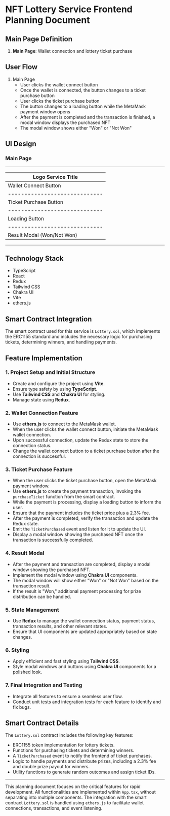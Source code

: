 
# NFT Lottery Service Frontend Planning Document

## Main Page Definition
1. **Main Page**: Wallet connection and lottery ticket purchase

## User Flow
1. Main Page
   - User clicks the wallet connect button
   - Once the wallet is connected, the button changes to a ticket purchase button
   - User clicks the ticket purchase button
   - The button changes to a loading button while the MetaMask payment window opens
   - After the payment is completed and the transaction is finished, a modal window displays the purchased NFT
   - The modal window shows either "Won" or "Not Won"

## UI Design
### Main Page
--------------------------------
| Logo        Service Title    |
|-----------------------------|
| Wallet Connect Button        |
|-----------------------------|
| Ticket Purchase Button       |
|-----------------------------|
| Loading Button               |
|-----------------------------|
| Result Modal (Won/Not Won)   |
--------------------------------

## Technology Stack
- TypeScript
- React
- Redux
- Tailwind CSS
- Chakra UI
- Vite
- ethers.js

## Smart Contract Integration
The smart contract used for this service is `Lottery.sol`, which implements the ERC1155 standard and includes the necessary logic for purchasing tickets, determining winners, and handling payments.

## Feature Implementation

### 1. Project Setup and Initial Structure

- Create and configure the project using **Vite**.
- Ensure type safety by using **TypeScript**.
- Use **Tailwind CSS** and **Chakra UI** for styling.
- Manage state using **Redux**.

### 2. Wallet Connection Feature

- Use **ethers.js** to connect to the MetaMask wallet.
- When the user clicks the wallet connect button, initiate the MetaMask wallet connection.
- Upon successful connection, update the Redux state to store the connection status.
- Change the wallet connect button to a ticket purchase button after the connection is successful.

### 3. Ticket Purchase Feature

- When the user clicks the ticket purchase button, open the MetaMask payment window.
- Use **ethers.js** to create the payment transaction, invoking the `purchaseTicket` function from the smart contract.
- While the payment is processing, display a loading button to inform the user.
- Ensure that the payment includes the ticket price plus a 2.3% fee.
- After the payment is completed, verify the transaction and update the Redux state.
- Emit the `TicketPurchased` event and listen for it to update the UI.
- Display a modal window showing the purchased NFT once the transaction is successfully completed.

### 4. Result Modal

- After the payment and transaction are completed, display a modal window showing the purchased NFT.
- Implement the modal window using **Chakra UI** components.
- The modal window will show either "Won" or "Not Won" based on the transaction result.
- If the result is "Won," additional payment processing for prize distribution can be handled.

### 5. State Management

- Use **Redux** to manage the wallet connection status, payment status, transaction results, and other relevant states.
- Ensure that UI components are updated appropriately based on state changes.

### 6. Styling

- Apply efficient and fast styling using **Tailwind CSS**.
- Style modal windows and buttons using **Chakra UI** components for a polished look.

### 7. Final Integration and Testing

- Integrate all features to ensure a seamless user flow.
- Conduct unit tests and integration tests for each feature to identify and fix bugs.

## Smart Contract Details
The `Lottery.sol` contract includes the following key features:
- ERC1155 token implementation for lottery tickets.
- Functions for purchasing tickets and determining winners.
- A `TicketPurchased` event to notify the frontend of ticket purchases.
- Logic to handle payments and distribute prizes, including a 2.3% fee and double prize payout for winners.
- Utility functions to generate random outcomes and assign ticket IDs.

---

This planning document focuses on the critical features for rapid development. All functionalities are implemented within `App.tsx`, without separating into multiple components. The integration with the smart contract `Lottery.sol` is handled using `ethers.js` to facilitate wallet connections, transactions, and event listening.
